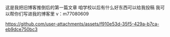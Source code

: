 这是我把旧博客推倒后的第一篇文章 咱学校以后有什么好东西可以给我投稿 我可以帮你们写进我的博客里 v：m77080609

https://github.com/user-attachments/assets/f910e53d-35f5-429a-b7ca-eb9dce750bc3